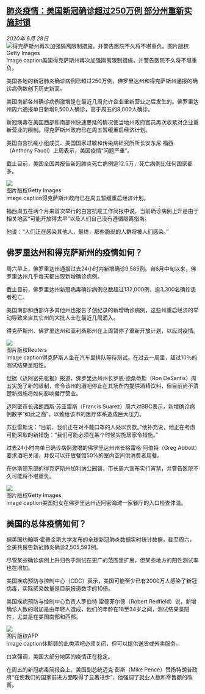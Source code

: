 <!--1593330404000-->
[肺炎疫情：美国新冠确诊超过250万例 部分州重新实施封锁](http://www.bbc.com/zhongwen/simp/world-53209824)
------

<div><i>2020年 6月 28日</i></div><div><div class="story-body__inner" property="articleBody"><div class="media-landscape has-caption full-width lead"><span class="image-and-copyright-container"><img class="js-image-replace" alt="得克萨斯州再次加强隔离限制措施，并警告医院不久将不堪重负。" src="https://images.weserv.nl/?url=ichef.bbci.co.uk/news/640/cpsprodpb/9AEE/production/_113126693_tv062152313.jpg"><span class="off-screen">图片版权</span><span class="story-image-copyright">Getty Images</span></span><figcaption class="media-caption"><span class="off-screen">Image caption</span><span class="media-caption__text">美国得克萨斯州再次加强隔离限制措施，并警告医院不久将不堪重负。</span></figcaption></div><p class="story-body__introduction">美国各地的新冠肺炎确诊病例已超过250万例，佛罗里达州和得克萨斯州通报的确诊病例数创下历史新高。</p><div id="bbccom_mpu_3" class="bbccom_slot mpu-ad" aria-hidden="true"><div class="bbccom_advert"></div></div><p>美国南部各州确诊病例激增是在最近几周允许企业重新营业之后发生的。佛罗里达州周六通报单日新增9,500人确诊，高于周五的9,000人确诊。</p><p>新冠病毒在美国西部和南部州快速蔓延的情况使当地州政府官员再次收紧对企业重新营业的限制。得克萨斯州政府已在周五暂缓重启经济计划。</p><div id="bbccom_mpu_1_2" class="bbccom_slot mpu-ad" aria-hidden="true"><div class="bbccom_advert"></div></div><p>美国白宫抗疫小组成员、美国国家过敏和传染病研究所所长安东尼·福西（Anthony Fauci）上周表示，美国疫情“问题严重”。</p><p>截止目前，美国全国共报告新冠肺炎死亡病例逾12.5万，死亡病例比任何国家都多。</p><div class="media-landscape has-caption full-width"><span class="image-and-copyright-container"><img src="https://images.weserv.nl/?url=ichef.bbci.co.uk/news/640/cpsprodpb/13B6F/production/_113115708_gettyimages-1222991073.jpg"><br><span class="off-screen">图片版权</span><span class="story-image-copyright">Getty Images</span></span><figcaption class="media-caption"><span class="off-screen">Image caption</span><span class="media-caption__text">得克萨斯州政府已在周五暂缓重启经济计划。</span></figcaption></div><p>福西周五在两个月来首次举行的白宫抗疫工作简报中说，当前确诊病例上升是由于相关地区“可能开放得太早”以及人们自己没有遵循隔离指南。</p><p>他说：“人们正在感染其他人，最终，那些脆弱的人群将被人们感染。”</p><h2 class="story-body__crosshead">佛罗里达州和得克萨斯州的疫情如何？</h2><p>周六早上，佛罗里达州通报过去24小时内新增确诊9,585例。自6月中旬以来，佛罗里达州几乎每天都出现新增确诊病例。</p><p>截止目前，佛罗里达州新冠病毒确诊病例总数超过132,000例，逾3,300名确诊患者死亡。</p><p>美国南部和西部许多其他州也报告了创纪录的新增确诊病例，这些州重启经济的举动导致来自其它州的大批人士在最近几周涌入。</p><p>得克萨斯州、佛罗里达州和亚利桑那州在上周暂停了重新开放计划，以应对疫情。</p><div class="media-landscape has-caption full-width"><span class="image-and-copyright-container"><img src="https://images.weserv.nl/?url=ichef.bbci.co.uk/news/640/cpsprodpb/A35C/production/_113102814_mediaitem113102813.jpg"><br><span class="off-screen">图片版权</span><span class="story-image-copyright">Reuters</span></span><figcaption class="media-caption"><span class="off-screen">Image caption</span><span class="media-caption__text">得克萨斯人坐在汽车里排队等待测试。在过去一周里，超过10％的测试结果呈阳性。</span></figcaption></div><p>但据《迈阿密先驱报》报道，佛罗里达州州长罗恩·德桑蒂斯（Ron DeSantis）周五实施了新的限制，命令该州的酒吧停止在其场所内提供酒精饮料，但目前尚不清楚新措施将如何影响餐厅营业。</p><p>迈阿密市长弗朗西斯·苏亚雷斯（Francis Suarez）周六对BBC表示，新增确诊病例数字“如此之高”，以致给该市的医疗体系造成巨大压力。</p><p>苏亚雷斯说：“目前，我们正在对不戴口罩的人处以罚款。”他补充说，他正在考虑可能采取的新措施：“我们可能必须在某个时候实施居家令措施。”</p><p>过去24小时内单日确诊病例激增的佛罗里达州州长格雷格·阿伯特（Greg Abbott）要求酒吧关闭，并仅可以开放餐馆50%的室内空间供消费者用餐。</p><p>在休斯顿东部的得克萨斯州加利纳公园镇，市长周六宣布实行宵禁，并警告医院不久可能将不堪重负。</p><div class="media-landscape has-caption full-width"><span class="image-and-copyright-container"><img src="https://images.weserv.nl/?url=ichef.bbci.co.uk/news/640/cpsprodpb/6376/production/_113126452_hi062125120.jpg"><br><span class="off-screen">图片版权</span><span class="story-image-copyright">Getty Images</span></span><figcaption class="media-caption"><span class="off-screen">Image caption</span><span class="media-caption__text">美国妇女在佛罗里达州迈阿密海滩一家餐厅的入口检查体温。</span></figcaption></div><h2 class="story-body__crosshead">美国的总体疫情如何？</h2><p>据美国约翰斯·霍普金斯大学发布的全球新冠肺炎数据实时统计数据，截至周六，全美共报告新冠肺炎确诊2,505,593例。</p><p>尽管某些确诊病例上升归咎于测试在更广的范围里扩展，但某些地方的阳性测试率也在增加。</p><p>美国疾病预防与控制中心（CDC）表示，美国可能至少已有2000万人感染了新冠病毒，实际感染数量是目前报道数字的10倍。</p><p>美国疾病预防与控制中心负责人罗伯特·雷德菲尔德（Robert Redfield）说，新增确诊人数的增加是由年轻人造成，他们的年龄在18至34岁之间，测试结果呈阳性，尤其是在美国南部和西部。</p><div class="media-landscape has-caption full-width"><span class="image-and-copyright-container"><img src="https://images.weserv.nl/?url=ichef.bbci.co.uk/news/640/cpsprodpb/8BE3/production/_113111853_061593279.jpg"><br><span class="off-screen">图片版权</span><span class="story-image-copyright">AFP</span></span><figcaption class="media-caption"><span class="off-screen">Image caption</span><span class="media-caption__text">休斯顿的此类酒吧必须关闭，但可以提供送货或外卖服务。</span></figcaption></div><p>白宫强调，美国大部分地区的疫情正在稳定。</p><p>在周五的新冠病毒简报会上，美国副总统迈克·彭斯（Mike Pence）赞扬特朗普政府“在使我们的国家前进方面取得了显著进步”，他强调了就业人数和零售额的改善。</p></div></div>
